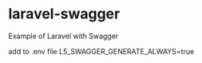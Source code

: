 # laravel-swagger
Example of Laravel with Swagger

add to .env file
L5_SWAGGER_GENERATE_ALWAYS=true

